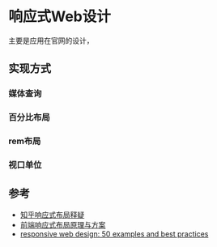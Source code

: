 # 响应式Web设计

主要是应用在官网的设计，

## 实现方式

### 媒体查询

### 百分比布局

### rem布局

### 视口单位

## 参考

- [知乎响应式布局释疑](https://www.zhihu.com/question/20976405)
- [前端响应式布局原理与方案](https://juejin.im/post/5caaa230e51d452b672f9703)
- [responsive web design: 50 examples and best practices](https://designmodo.com/responsive-design-examples/)